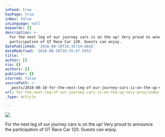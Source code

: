 ```yaml
---
inFeed: true
hasPage: true
inNav: false
inLanguage: null
keywords: []
description: >-
  For the next leg of our journey cars is on the up! Very proud to announce the
  participation of GT Race Car 120. Guests can enjoy.
datePublished: '2016-08-10T16:35:54.664Z'
dateModified: '2016-08-10T16:35:47.555Z'
title: ''
author: []
via: {}
authors: []
publisher: {}
starred: false
sourcePath: >-
  _posts/2016-08-10-for-the-next-leg-of-our-journey-cars-is-on-the-up-very-prou.md
url: for-the-next-leg-of-our-journey-cars-is-on-the-up-very-prou/index.html
_type: Article

---
```

![](https://the-grid-user-content.s3-us-west-2.amazonaws.com/13543ceb-15bc-4926-9307-57b34a85b5ec.jpg)

For the next leg of our journey cars is on the up! Very proud to announce the participation of GT Race Car 120\. Guests can enjoy.